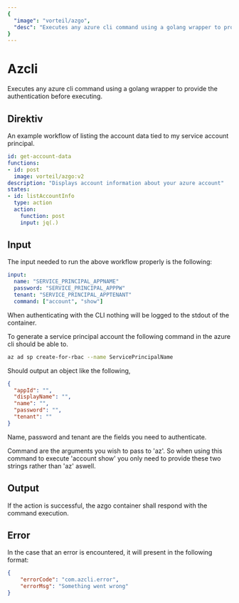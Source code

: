 ```yaml
---
{
  "image": "vorteil/azgo",
  "desc": "Executes any azure cli command using a golang wrapper to provide the authentication before executing."
}
---
```


# Azcli

Executes any azure cli command using a golang wrapper to provide the authentication before executing.

## Direktiv

An example workflow of listing the account data tied to my service account principal.

```yaml
id: get-account-data
functions:
- id: post
  image: vorteil/azgo:v2
description: "Displays account information about your azure account"
states:
- id: listAccountInfo
  type: action
  action:
    function: post
    input: jq(.)
```

## Input

The input needed to run the above workflow properly is the following:

```yaml
input:
  name: "SERVICE_PRINCIPAL_APPNAME"
  password: "SERVICE_PRINCIPAL_APPPW"
  tenant: "SERVICE_PRINCIPAL_APPTENANT"
  command: ["account", "show"]
```
When authenticating with the CLI nothing will be logged to the stdout of the container.

To generate a service principal account the following command in the azure cli should be able to.

```sh
az ad sp create-for-rbac --name ServicePrincipalName
```

Should output an object like the following,

```json
{
  "appId": "",
  "displayName": "",
  "name": "",
  "password": "",
  "tenant": ""
}
```

Name, password and tenant are the fields you need to authenticate.

Command are the arguments you wish to pass to 'az'. So when using this command to execute 'account show' you only need to provide these two strings rather than 'az' aswell.

## Output

If the action is successful, the azgo container shall respond with the command execution.

## Error

In the case that an error is encountered, it will present in the following format:

```json
{
    "errorCode": "com.azcli.error",
    "errorMsg": "Something went wrong"
}
```
